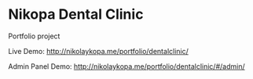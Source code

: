 # Nikopa Dental Clinic
Portfolio project

Live Demo:
http://nikolaykopa.me/portfolio/dentalclinic/

Admin Panel Demo:
http://nikolaykopa.me/portfolio/dentalclinic/#/admin/
